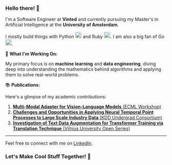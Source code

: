 ### Hello there! 👋

I'm a Software Engineer at **Vinted** and currently pursuing my Master's in Artificial Intelligence at the **University of Amsterdam**.

I mostly build things with Python <img src="https://upload.wikimedia.org/wikipedia/commons/c/c3/Python-logo-notext.svg" alt="" height="20"/> and Ruby <img src="https://upload.wikimedia.org/wikipedia/commons/7/73/Ruby_logo.svg" alt="" height="20"/>. I am also a big fan of Go <img src="https://camo.githubusercontent.com/a72f086b878c2e74b90d5dbd3360e7a4aa132a219a662f4d83b7c243298fea4d/68747470733a2f2f7261772e6769746875622e636f6d2f676f6c616e672d73616d706c65732f676f706865722d766563746f722f6d61737465722f676f706865722e706e67" alt="" height="20"/>.

🚀 **What I'm Working On:**

My primary focus is on **machine learning** and **data engineering**, diving deep into understanding the mathematics behind algorithms and applying them to solve real-world problems.

📚 **Publications:**

Here's a glimpse of my academic contributions:

1. [**Multi-Modal Adapter for Vision-Language Models** (ECML Workshop)](https://arxiv.org/abs/2409.02958)
2. [**Challenges and Opportunities in Applying Neural Temporal Point Processes to Large Scale Industry Data** (KDD Undergrad Consortium)](https://www.kdd.org/kdd2022/papers/08_Dominykas.pdf)
3. [**Investigation of Text Data Augmentation for Transformer Training via Translation Technique** (Vilnius University Open Series)](https://www.zurnalai.vu.lt/open-series/article/view/24036/23341)

---

Feel free to connect with me on [LinkedIn](https://www.linkedin.com/in/dqmis/).

### Let's Make Cool Stuff Together! 🚀
